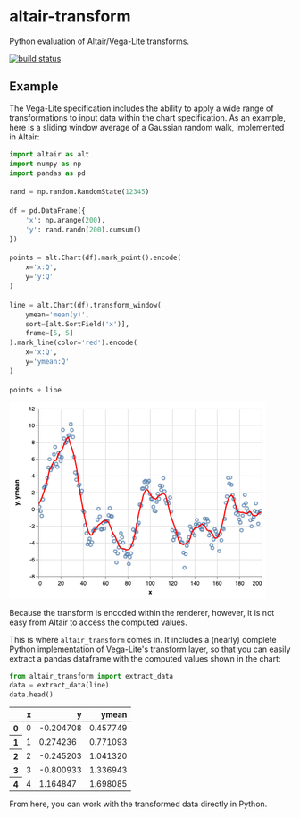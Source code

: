 # altair-transform

Python evaluation of Altair/Vega-Lite transforms.

[![build status](http://img.shields.io/travis/altair-viz/altair-transform/master.svg?style=flat)](https://travis-ci.org/altair-viz/altair-transform)

## Example

The Vega-Lite specification includes the ability to apply a
wide range of transformations to input data within the chart
specification. As an example, here is a sliding window average
of a Gaussian random walk, implemented in Altair:

```python
import altair as alt
import numpy as np
import pandas as pd

rand = np.random.RandomState(12345)

df = pd.DataFrame({
    'x': np.arange(200),
    'y': rand.randn(200).cumsum()
})

points = alt.Chart(df).mark_point().encode(
    x='x:Q',
    y='y:Q'
)

line = alt.Chart(df).transform_window(
    ymean='mean(y)',
    sort=[alt.SortField('x')],
    frame=[5, 5]
).mark_line(color='red').encode(
    x='x:Q',
    y='ymean:Q'
)

points + line
```
![Altair Visualization](images/random_walk.png)

Because the transform is encoded within the renderer, however, it
is not easy from Altair to access the computed values.

This is where ``altair_transform`` comes in. It includes a (nearly)
complete Python implementation of Vega-Lite's transform layer, so
that you can easily extract a pandas dataframe with the computed
values shown in the chart:

```python
from altair_transform import extract_data
data = extract_data(line)
data.head()
```
<table border="0" class="dataframe">
  <thead>
    <tr style="text-align: right;">
      <th></th>
      <th>x</th>
      <th>y</th>
      <th>ymean</th>
    </tr>
  </thead>
  <tbody>
    <tr>
      <th>0</th>
      <td>0</td>
      <td>-0.204708</td>
      <td>0.457749</td>
    </tr>
    <tr>
      <th>1</th>
      <td>1</td>
      <td>0.274236</td>
      <td>0.771093</td>
    </tr>
    <tr>
      <th>2</th>
      <td>2</td>
      <td>-0.245203</td>
      <td>1.041320</td>
    </tr>
    <tr>
      <th>3</th>
      <td>3</td>
      <td>-0.800933</td>
      <td>1.336943</td>
    </tr>
    <tr>
      <th>4</th>
      <td>4</td>
      <td>1.164847</td>
      <td>1.698085</td>
    </tr>
  </tbody>
</table>

From here, you can work with the transformed data directly
in Python.
